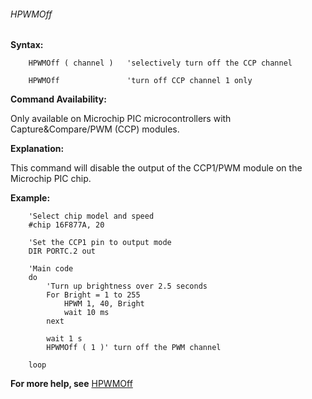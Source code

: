 <div class="section">

<div class="titlepage">

<div>

<div>

###### <span id="_hpwmoff_2"></span>HPWMOff

</div>

</div>

</div>

<span class="strong">**Syntax:**</span>

``` screen
    HPWMOff ( channel )   'selectively turn off the CCP channel

    HPWMOff               'turn off CCP channel 1 only
```

<span class="strong">**Command Availability:**</span>

Only available on Microchip PIC microcontrollers with
Capture&Compare/PWM (CCP) modules.

<span class="strong">**Explanation:**</span>

This command will disable the output of the CCP1/PWM module on the
Microchip PIC chip.

<span class="strong">**Example:**</span>

``` screen
    'Select chip model and speed
    #chip 16F877A, 20

    'Set the CCP1 pin to output mode
    DIR PORTC.2 out

    'Main code
    do
        'Turn up brightness over 2.5 seconds
        For Bright = 1 to 255
            HPWM 1, 40, Bright
            wait 10 ms
        next

        wait 1 s
        HPWMOff ( 1 )' turn off the PWM channel

    loop
```

<span class="strong">**For more help, see**</span>
<a href="_hpwmoff.html" class="link" title="HPWMOff">HPWMOff</a>

</div>
